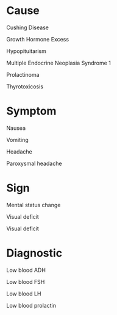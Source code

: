# Cause

Cushing Disease

Growth Hormone Excess

Hypopituitarism

Multiple Endocrine Neoplasia Syndrome 1

Prolactinoma

Thyrotoxicosis

# Symptom

Nausea

Vomiting

Headache

Paroxysmal headache

# Sign

Mental status change

Visual deficit

Visual deficit

# Diagnostic

Low blood ADH

Low blood FSH

Low blood LH

Low blood prolactin
